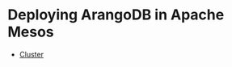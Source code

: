 Deploying ArangoDB in Apache Mesos
==================================

- [Cluster](../Cluster/Mesos.md)

